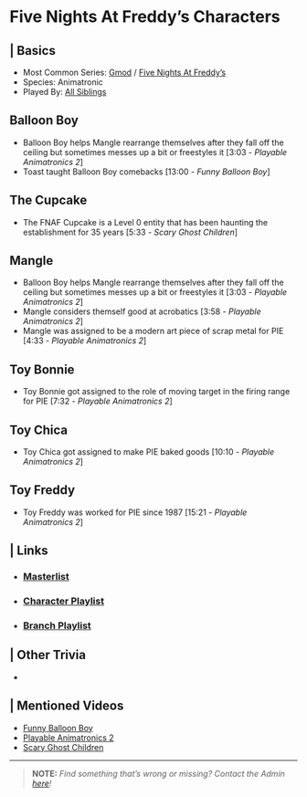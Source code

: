 # Five Nights At Freddy’s Characters  


## | Basics
- Most Common Series: [Gmod](6.Series/Gmod.html) / [Five Nights At Freddy’s](6.Series/FNAF.html)  
- Species: Animatronic  
- Played By: [All Siblings](./chapter_3.html)


## Balloon Boy
- Balloon Boy helps Mangle rearrange themselves after they fall off the ceiling but sometimes messes up a bit or freestyles it \[3:03 - *Playable Animatronics 2*]
- Toast taught Balloon Boy comebacks \[13:00 - *Funny Balloon Boy*]

## The Cupcake
- The FNAF Cupcake is a Level 0 entity that has been haunting the establishment for 35 years \[5:33 - *Scary Ghost Children*]

## Mangle
- Balloon Boy helps Mangle rearrange themselves after they fall off the ceiling but sometimes messes up a bit or freestyles it \[3:03 - *Playable Animatronics 2*]
- Mangle considers themself good at acrobatics \[3:58 - *Playable Animatronics 2*]
- Mangle was assigned to be a modern art piece of scrap metal for PIE \[4:33 - *Playable Animatronics 2*]

## Toy Bonnie
- Toy Bonnie got assigned to the role of moving target in the firing range for PIE \[7:32 - *Playable Animatronics 2*]

## Toy Chica
- Toy Chica got assigned to make PIE baked goods \[10:10 - *Playable Animatronics 2*]

## Toy Freddy
- Toy Freddy was worked for PIE since 1987 \[15:21 - *Playable Animatronics 2*]

 
## | Links  
- ### [Masterlist]()  
- ### [Character Playlist]()  
- ### [Branch Playlist]()  


## | Other Trivia  
-   

## | Mentioned Videos
- [Funny Balloon Boy](https://youtu.be/EnoiRkmE1y8)
- [Playable Animatronics 2](https://youtu.be/_tv07JJ0HE8)
- [Scary Ghost Children](https://youtu.be/mUAbzwh5m6U)

----

> **NOTE:** *Find something that’s wrong or missing? Contact the Admin [here](./chapter_2.md)!*